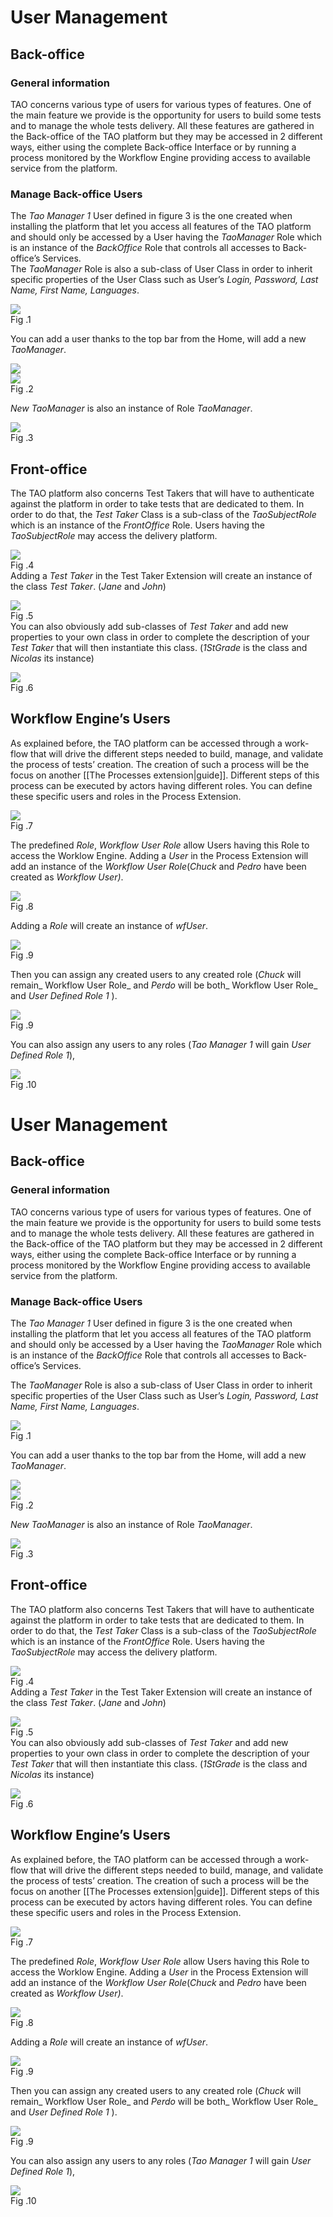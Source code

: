 <!--
created_at: '2011-02-15 15:27:56'
updated_at: '2013-03-13 15:04:04'
authors:
    - 'Jérôme Bogaerts'
contributors:
    - 'Lionel Lecaque'
tags:
    - 'Users Management Model'
-->

User Management
===============



Back-office
-----------

### General information

TAO concerns various type of users for various types of features. One of the main feature we provide is the opportunity for users to build some tests and to manage the whole tests delivery. All these features are gathered in the Back-office of the TAO platform but they may be accessed in 2 different ways, either using the complete Back-office Interface or by running a process monitored by the Workflow Engine providing access to available service from the platform.

### Manage Back-office Users

The *Tao Manager 1* User defined in figure 3 is the one created when installing the platform that let you access all features of the TAO platform and should only be accessed by a User having the *TaoManager* Role which is an instance of the *BackOffice* Role that controls all accesses to Back-office’s Services.\
The *TaoManager* Role is also a sub-class of User Class in order to inherit specific properties of the User Class such as User’s *Login, Password, Last Name, First Name, Languages*.

![](http://forge.taotesting.com/attachments/277/role-whtoutInst.png)\
Fig .1

You can add a user thanks to the top bar from the Home, will add a new *TaoManager*.

![](http://forge.taotesting.com/attachments/281/CompleteInterface.png)\
![](http://forge.taotesting.com/attachments/282/AddUser2.png)\
Fig .2

*New TaoManager* is also an instance of Role *TaoManager*.

![](http://forge.taotesting.com/attachments/284/role-addingNewManager.png)\
Fig .3

Front-office
------------

The TAO platform also concerns Test Takers that will have to authenticate against the platform in order to take tests that are dedicated to them. In order to do that, the *Test Taker* Class is a sub-class of the *TaoSubjectRole* which is an instance of the *FrontOffice* Role. Users having the *TaoSubjectRole* may access the delivery platform.

![](http://forge.taotesting.com/attachments/285/addTestTaker.png)\
Fig .4\
Adding a *Test Taker* in the Test Taker Extension will create an instance of the class *Test Taker*. (*Jane* and *John*)

![](http://forge.taotesting.com/attachments/286/role-addingNewTestTaker.png)\
Fig .5\
You can also obviously add sub-classes of *Test Taker* and add new properties to your own class in order to complete the description of your *Test Taker* that will then instantiate this class. (*1StGrade* is the class and *Nicolas* its instance)

![](http://forge.taotesting.com/attachments/287/role-addingNewTestTakerClass.png)\
Fig .6

Workflow Engine’s Users
-----------------------

As explained before, the TAO platform can be accessed through a work-flow that will drive the different steps needed to build, manage, and validate the process of tests’ creation. The creation of such a process will be the focus on another [[The Processes extension|guide]]. Different steps of this process can be executed by actors having different roles. You can define these specific users and roles in the Process Extension.

![](http://forge.taotesting.com/attachments/288/addRole.png)\
Fig .7

The predefined *Role*, *Workflow* *User Role* allow Users having this Role to access the Worklow Engine. Adding a *User* in the Process Extension will add an instance of the *Workflow User Role*(*Chuck* and *Pedro* have been created as *Workflow User)*.

![](http://forge.taotesting.com/attachments/289/role-addingNewWfUser.png)\
Fig .8

Adding a *Role* will create an instance of *wfUser*.

![](http://forge.taotesting.com/attachments/290/role-addingNewRole.png)\
Fig .9

Then you can assign any created users to any created role (*Chuck* will remain\_ Workflow User Role\_ and *Perdo* will be both\_ Workflow User Role\_ and *User Defined Role 1* ).

![](http://forge.taotesting.com/attachments/291/role-assigningUserRole.png)\
Fig .9

You can also assign any users to any roles (*Tao Manager 1* will gain *User Defined Role 1*),

![](http://forge.taotesting.com/attachments/292/role-assigningManagerToRole.png)\
Fig .10

User Management
===============



Back-office
-----------

### General information

TAO concerns various type of users for various types of features. One of the main feature we provide is the opportunity for users to build some tests and to manage the whole tests delivery. All these features are gathered in the Back-office of the TAO platform but they may be accessed in 2 different ways, either using the complete Back-office Interface or by running a process monitored by the Workflow Engine providing access to available service from the platform.

### Manage Back-office Users

The *Tao Manager 1* User defined in figure 3 is the one created when installing the platform that let you access all features of the TAO platform and should only be accessed by a User having the *TaoManager* Role which is an instance of the *BackOffice* Role that controls all accesses to Back-office’s Services.<br/>

The *TaoManager* Role is also a sub-class of User Class in order to inherit specific properties of the User Class such as User’s *Login, Password, Last Name, First Name, Languages*.

![](http://forge.taotesting.com/attachments/277/role-whtoutInst.png)\
Fig .1

You can add a user thanks to the top bar from the Home, will add a new *TaoManager*.

![](http://forge.taotesting.com/attachments/281/CompleteInterface.png)\
![](http://forge.taotesting.com/attachments/282/AddUser2.png)\
Fig .2

*New TaoManager* is also an instance of Role *TaoManager*.

![](http://forge.taotesting.com/attachments/284/role-addingNewManager.png)\
Fig .3

Front-office
------------

The TAO platform also concerns Test Takers that will have to authenticate against the platform in order to take tests that are dedicated to them. In order to do that, the *Test Taker* Class is a sub-class of the *TaoSubjectRole* which is an instance of the *FrontOffice* Role. Users having the *TaoSubjectRole* may access the delivery platform.

![](http://forge.taotesting.com/attachments/285/addTestTaker.png)\
Fig .4\
Adding a *Test Taker* in the Test Taker Extension will create an instance of the class *Test Taker*. (*Jane* and *John*)

![](http://forge.taotesting.com/attachments/286/role-addingNewTestTaker.png)\
Fig .5\
You can also obviously add sub-classes of *Test Taker* and add new properties to your own class in order to complete the description of your *Test Taker* that will then instantiate this class. (*1StGrade* is the class and *Nicolas* its instance)

![](http://forge.taotesting.com/attachments/287/role-addingNewTestTakerClass.png)\
Fig .6

Workflow Engine’s Users
-----------------------

As explained before, the TAO platform can be accessed through a work-flow that will drive the different steps needed to build, manage, and validate the process of tests’ creation. The creation of such a process will be the focus on another [[The Processes extension|guide]]. Different steps of this process can be executed by actors having different roles. You can define these specific users and roles in the Process Extension.

![](http://forge.taotesting.com/attachments/288/addRole.png)\
Fig .7

The predefined *Role*, *Workflow* *User Role* allow Users having this Role to access the Worklow Engine. Adding a *User* in the Process Extension will add an instance of the *Workflow User Role*(*Chuck* and *Pedro* have been created as *Workflow User)*.

![](http://forge.taotesting.com/attachments/289/role-addingNewWfUser.png)\
Fig .8

Adding a *Role* will create an instance of *wfUser*.

![](http://forge.taotesting.com/attachments/290/role-addingNewRole.png)\
Fig .9

Then you can assign any created users to any created role (*Chuck* will remain\_ Workflow User Role\_ and *Perdo* will be both\_ Workflow User Role\_ and *User Defined Role 1* ).

![](http://forge.taotesting.com/attachments/291/role-assigningUserRole.png)\
Fig .9

You can also assign any users to any roles (*Tao Manager 1* will gain *User Defined Role 1*),

![](http://forge.taotesting.com/attachments/292/role-assigningManagerToRole.png)\
Fig .10


